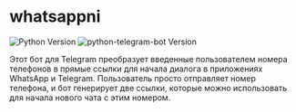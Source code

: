 # whatsappni

  ![Python Version](https://img.shields.io/pypi/pyversions/python-telegram-bot)
  ![python-telegram-bot Version](https://img.shields.io/pypi/v/python-telegram-bot)



Этот бот для Telegram преобразует введенные пользователем номера телефонов в прямые ссылки для начала диалога в приложениях WhatsApp и Telegram. Пользователь просто отправляет номер телефона, и бот генерирует две ссылки, которые можно использовать для начала нового чата с этим номером.